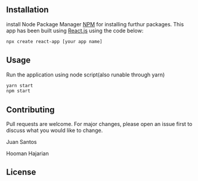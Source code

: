 ## Installation

install Node Package Manager [NPM](https://nodejs.org/en/) for installing furthur packages.
This app has been built using [React.js](https://reactjs.org/) using the code below: 
```bash
npx create react-app [your app name]
```

## Usage
Run the application using node script(also runable through yarn)
```bash
yarn start
npm start
```

## Contributing

Pull requests are welcome. For major changes, please open an issue first to discuss what you would like to change.


Juan Santos

Hooman Hajarian

## License
